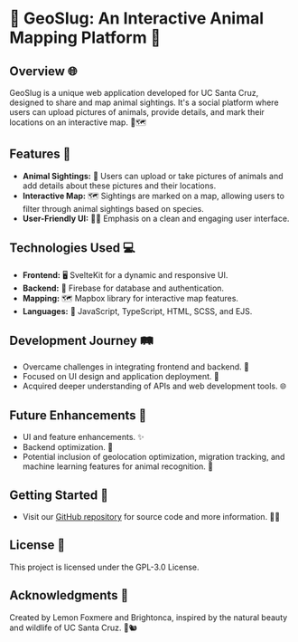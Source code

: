 # 🌿 GeoSlug: An Interactive Animal Mapping Platform 🐾

## Overview 🌐

GeoSlug is a unique web application developed for UC Santa Cruz, designed to share and map animal sightings. It's a social platform where users can upload pictures of animals, provide details, and mark their locations on an interactive map. 📸🗺️

## Features 🚀

- **Animal Sightings:** 🦉 Users can upload or take pictures of animals and add details about these pictures and their locations.
- **Interactive Map:** 🗺️ Sightings are marked on a map, allowing users to filter through animal sightings based on species.
- **User-Friendly UI:** 👩‍💻 Emphasis on a clean and engaging user interface.

## Technologies Used 💻

- **Frontend:** 🖥️ SvelteKit for a dynamic and responsive UI.
- **Backend:** 🔧 Firebase for database and authentication.
- **Mapping:** 🗺️ Mapbox library for interactive map features.
- **Languages:** 📝 JavaScript, TypeScript, HTML, SCSS, and EJS.

## Development Journey 🛤️

- Overcame challenges in integrating frontend and backend. 💪
- Focused on UI design and application deployment. 🎨
- Acquired deeper understanding of APIs and web development tools. 🌐

## Future Enhancements 🔮

- UI and feature enhancements. ✨
- Backend optimization. 🚀
- Potential inclusion of geolocation optimization, migration tracking, and machine learning features for animal recognition. 🤖

## Getting Started 🚀

- Visit our [GitHub repository](https://github.com/LemonFoxmere/GeoSlug) for source code and more information. 👩‍💻

## License 📄

This project is licensed under the GPL-3.0 License.

## Acknowledgments 🙏

Created by Lemon Foxmere and Brightonca, inspired by the natural beauty and wildlife of UC Santa Cruz. 🌲🐿️
